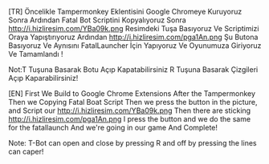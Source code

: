 [TR] Öncelikle Tampermonkey Eklentisini Google Chromeye Kuruyoruz Sonra Ardından Fatal Bot Scriptini Kopyalıyoruz
Sonra http://i.hizliresim.com/YBa09k.png Resimdeki Tuşa Basıyoruz Ve Scriptimizi Oraya Yapıştırıyoruz Ardından
http://i.hizliresim.com/pga1An.png Şu Butona Basıyoruz Ve Aynısını FatalLauncher İçin Yapıyoruz Ve Oyunumuza Giriyoruz 
Ve Tamamlandı ! 

Not:T Tuşuna Basarak Botu Açıp Kapatabilirsiniz R Tuşuna Basarak Çizgileri Açıp Kaparabilirsiniz! 

[EN] First We Build to Google Chrome Extensions After the Tampermonkey Then we Copying Fatal Boat Script
Then we press the button in the picture, and Script our http://i.hizliresim.com/YBa09k.png Then there are sticking
http://i.hizliresim.com/pga1An.png I press the button and we do the same for the fatallaunch And we're going in our game
And Complete!

Note: T-Bot can open and close by pressing R and off by pressing the lines can caper!

